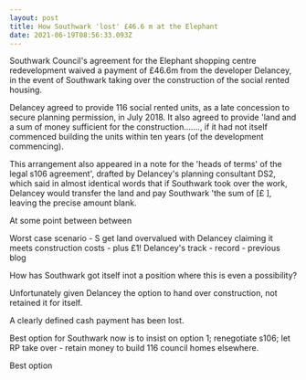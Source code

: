 ```yaml
---
layout: post
title: How Southwark 'lost' £46.6 m at the Elephant
date: 2021-06-19T08:56:33.093Z
---
```

Southwark Council's agreement for the Elephant shopping centre redevelopment waived a payment of £46.6m from the developer Delancey, in the event of Southwark taking over the construction of the social rented housing.

Delancey agreed to provide 116 social rented units, as a late concession to secure planning permission, in July 2018.  It also agreed to provide 'land and a sum of money sufficient for the construction......., if it had not itself commenced building the units within ten years (of the development commencing).

This arrangement also  appeared in a note for the 'heads of terms' of the legal s106 agreement', drafted by Delancey's planning consultant DS2, which said in almost identical words that if Southwark took over the work, Delancey would transfer the land and pay Southwark 'the sum of \[£    ], leaving the precise amount blank.

At some point between between 

Worst case scenario - S get land overvalued with Delancey claiming it meets construction costs  - plus £1!  Delancey's track - record - previous blog

How has Southwark got itself inot a position where this is even a possibility?

Unfortunately given Delancey the option to hand over construction, not retained it for itself.

A clearly defined cash payment has been lost.

Best option for Southwark now is to insist on option 1; renegotiate s106; let RP take over - retain money to build 116 council homes elsewhere.

Best option